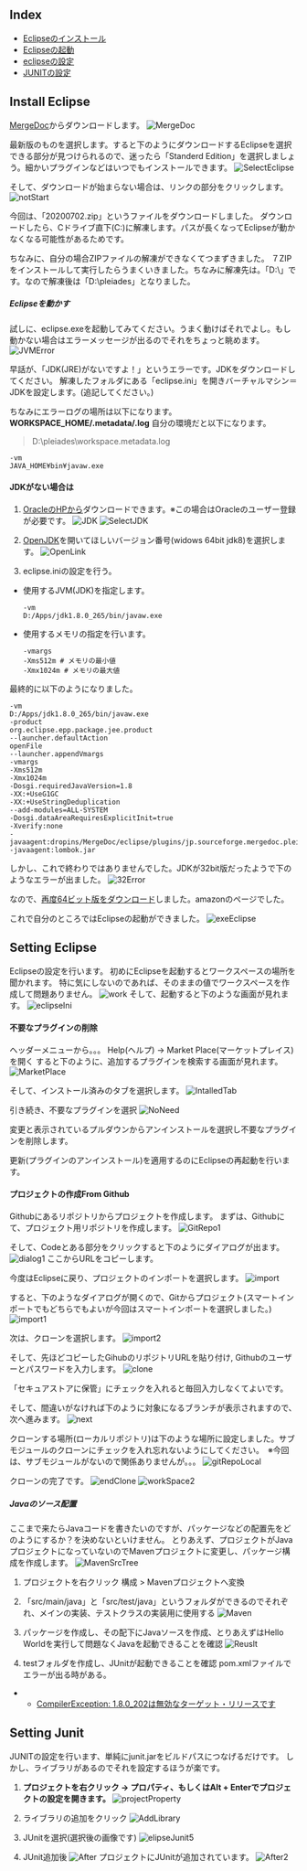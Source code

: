 ## Index
* [Eclipseのインストール](#install-eclipse)
* [Eclipseの起動](#execute-eclipse)
* [eclipseの設定](#setting-eclipse)
* [JUNITの設定](#setting-junit)

## Install Eclipse
[MergeDoc](https://mergedoc.osdn.jp/)からダウンロードします。
![MergeDoc](./img/mergeDocTop.png)

最新版のものを選択します。すると下のようにダウンロードするEclipseを選択できる部分が見つけられるので、迷ったら「Standerd Edition」を選択しましょう。細かいプラグインなどはいつでもインストールできます。
![SelectEclipse](./img/selectEclipse.png)

そして、ダウンロードが始まらない場合は、リンクの部分をクリックします。
![notStart](./img/notStart.png)

今回は、「20200702.zip」というファイルをダウンロードしました。
ダウンロードしたら、Cドライブ直下(C:\)に解凍します。パスが長くなってEclipseが動かなくなる可能性があるためです。

ちなみに、自分の場合ZIPファイルの解凍ができなくてつまずきました。
７ZIPをインストールして実行したらうまくいきました。ちなみに解凍先は。「D:\\」です。なので解凍後は「D:\\pleiades」となりました。

##### Eclipseを動かす
試しに、eclipse.exeを起動してみてください。うまく動けばそれでよし。もし動かない場合はエラーメッセージが出るのでそれをちょっと眺めます。
![JVMError](./img/EclipseInitError.png)

早話が、「JDK(JRE)がないですよ！」というエラーです。JDKをダウンロードしてください。
解凍したフォルダにある「eclipse.ini」を開きバーチャルマシン＝JDKを設定します。(追記してください。)

ちなみにエラーログの場所は以下になります。
**WORKSPACE_HOME/.metadata/.log**
自分の環境だと以下になります。
> D:\pleiades\workspace\.metadata\.log

```
-vm
JAVA_HOME¥bin¥javaw.exe
```
#### JDKがない場合は
1. [OracleのHPから](https://www.oracle.com/java/technologies/javase-downloads.html)ダウンロードできます。※この場合はOracleのユーザー登録が必要です。
![JDK](./img/JDKDownload.png)
![SelectJDK](./img/JDK_Win.png)

2. [OpenJDK](https://developers.redhat.com/products/openjdk/download)を開いてほしいバージョン番号(widows 64bit jdk8)を選択します。
![OpenLink](./img/OpenJDK.png)

3. eclipse.iniの設定を行う。
  * 使用するJVM(JDK)を指定します。
    ```
    -vm
    D:/Apps/jdk1.8.0_265/bin/javaw.exe
    ```
  * 使用するメモリの指定を行います。
    ```
    -vmargs
    -Xms512m # メモリの最小値
    -Xmx1024m # メモリの最大値
    ```
最終的に以下のようになりました。

```
-vm
D:/Apps/jdk1.8.0_265/bin/javaw.exe
-product
org.eclipse.epp.package.jee.product
--launcher.defaultAction
openFile
--launcher.appendVmargs
-vmargs
-Xms512m
-Xmx1024m
-Dosgi.requiredJavaVersion=1.8
-XX:+UseG1GC
-XX:+UseStringDeduplication
--add-modules=ALL-SYSTEM
-Dosgi.dataAreaRequiresExplicitInit=true
-Xverify:none
-javaagent:dropins/MergeDoc/eclipse/plugins/jp.sourceforge.mergedoc.pleiades/pleiades.jar
-javaagent:lombok.jar
```

しかし、これで終わりではありませんでした。JDKが32bit版だったようで下のようなエラーが出ました。
![32Error](./img/eclipseError2.png)

なので、[再度64ビット版をダウンロード](https://docs.aws.amazon.com/corretto/latest/corretto-8-ug/downloads-list.html)しました。amazonのページでした。

これで自分のところではEclipseの起動ができました。
![exeEclipse](./img/eclipseExe.png)

## Setting Eclipse
Eclipseの設定を行います。
初めにEclipseを起動するとワークスペースの場所を聞かれます。
特に気にしないのであれば、そのままの値でワークスペースを作成して問題ありません。
![work](./img/workspace.png)
そして、起動すると下のような画面が見れます。
![eclipseIni](./img/initEclipse.png)

#### 不要なプラグインの削除
ヘッダーメニューから。。。
Help(ヘルプ) -> Market Place(マーケットプレイス)を開く
すると下のように、追加するプラグインを検索する画面が見れます。
![MarketPlace](./img/MarketPlace.png)

そして、インストール済みのタブを選択します。
![IntalledTab](./img/InstalledPlugin.png)

引き続き、不要なプラグインを選択
![NoNeed](./img/noNeedPlugin.png)

変更と表示されているプルダウンからアンインストールを選択し不要なプラグインを削除します。

更新(プラグインのアンインストール)を適用するのにEclipseの再起動を行います。


#### プロジェクトの作成From Github
Githubにあるリポジトリからプロジェクトを作成します。
まずは、Githubにて、プロジェクト用リポジトリを作成します。
![GitRepo1](./img/GitRepo1.png)

そして、Codeとある部分をクリックすると下のようにダイアログが出ます。
![dialog1](./img/dialog1.png)
ここからURLをコピーします。

今度はEclipseに戻り、プロジェクトのインポートを選択します。
![import](./img/pachageExp.png)

すると、下のようなダイアログが開くので、Gitからプロジェクト(スマートインポートでもどちらでもよいが今回はスマートインポートを選択しました。)
![import1](./img/gitImport1.png)

次は、クローンを選択します。
![import2](./img/gitImport2.png)

そして、先ほどコピーしたGihubのリポジトリURLを貼り付け,
Githubのユーザーとパスワードを入力します。
![clone](./img/clone1.png)

「セキュアストアに保管」にチェックを入れると毎回入力しなくてよいです。

そして、間違いがなければ下のように対象になるブランチが表示されますので、次へ進みます。
![next](./img/clone2.png)

クローンする場所(ローカルリポジトリ)は下のような場所に設定しました。サブモジュールのクローンにチェックを入れ忘れないようにしてください。　※今回は、サブモジュールがないので関係ありませんが。。。
![gitRepoLocal](./img/clone3.png)

クローンの完了です。
![endClone](./img/clone4.png)
![workSpace2](./img/workspace2.png)

##### Javaのソース配置
ここまで来たらJavaコードを書きたいのですが、パッケージなどの配置先をどのようにするか？を決めないといけません。
とりあえず、プロジェクトがJavaプロジェクトになっていないのでMavenプロジェクトに変更し、パッケージ構成を作成します。
![MavenSrcTree](./img/mavven_src_tree.png)

1. プロジェクトを右クリック
構成 > Mavenプロジェクトへ変換

2. 「src/main/java」と「src/test/java」というフォルダができるのでそれぞれ、メインの実装、テストクラスの実装用に使用する
![Maven](./img/maven1.png)

3. パッケージを作成し、その配下にJavaソースを作成、とりあえずはHello Worldを実行して問題なくJavaを起動できることを確認
![Reuslt](./img/ResultHelloWorld.png)

4. testフォルダを作成し、JUnitが起動できることを確認
pom.xmlファイルでエラーが出る時がある。
- * [CompilerException: 1.8.0_202は無効なターゲット・リリースです](./errors/MavenErrors.md)

## Setting Junit
JUNITの設定を行います、単純にjunit.jarをビルドパスにつなげるだけです。
しかし、ライブラリがあるのでそれを設定するほうが楽です。
1. **プロジェクトを右クリック -> プロパティ、もしくはAlt + Enterでプロジェクトの設定を開きます。**
![projectProperty](./img/projectProperty.png)

2. ライブラリの追加をクリック
![AddLibrary](./img/elipseAddLibrary.png)

3. JUnitを選択(選択後の画像です)
![elipseJunit5](./img/elipseJunit5.png)

4. JUnit追加後
![After](./img/elipseAfterJunit.png)
プロジェクトにJUnitが追加されています。
![After2](./img/elipseAfterJunit2.png)
